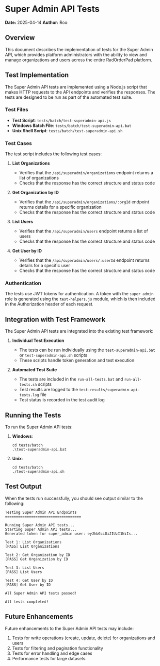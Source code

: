 # Super Admin API Tests

**Date:** 2025-04-14
**Author:** Roo

## Overview

This document describes the implementation of tests for the Super Admin API, which provides platform administrators with the ability to view and manage organizations and users across the entire RadOrderPad platform.

## Test Implementation

The Super Admin API tests are implemented using a Node.js script that makes HTTP requests to the API endpoints and verifies the responses. The tests are designed to be run as part of the automated test suite.

### Test Files

- **Test Script**: `tests/batch/test-superadmin-api.js`
- **Windows Batch File**: `tests/batch/test-superadmin-api.bat`
- **Unix Shell Script**: `tests/batch/test-superadmin-api.sh`

### Test Cases

The test script includes the following test cases:

1. **List Organizations**
   - Verifies that the `/api/superadmin/organizations` endpoint returns a list of organizations
   - Checks that the response has the correct structure and status code

2. **Get Organization by ID**
   - Verifies that the `/api/superadmin/organizations/:orgId` endpoint returns details for a specific organization
   - Checks that the response has the correct structure and status code

3. **List Users**
   - Verifies that the `/api/superadmin/users` endpoint returns a list of users
   - Checks that the response has the correct structure and status code

4. **Get User by ID**
   - Verifies that the `/api/superadmin/users/:userId` endpoint returns details for a specific user
   - Checks that the response has the correct structure and status code

### Authentication

The tests use JWT tokens for authentication. A token with the `super_admin` role is generated using the `test-helpers.js` module, which is then included in the Authorization header of each request.

## Integration with Test Framework

The Super Admin API tests are integrated into the existing test framework:

1. **Individual Test Execution**
   - The tests can be run individually using the `test-superadmin-api.bat` or `test-superadmin-api.sh` scripts
   - These scripts handle token generation and test execution

2. **Automated Test Suite**
   - The tests are included in the `run-all-tests.bat` and `run-all-tests.sh` scripts
   - Test results are logged to the `test-results/superadmin-api-tests.log` file
   - Test status is recorded in the test audit log

## Running the Tests

To run the Super Admin API tests:

1. **Windows**:
   ```
   cd tests/batch
   .\test-superadmin-api.bat
   ```

2. **Unix**:
   ```
   cd tests/batch
   ./test-superadmin-api.sh
   ```

## Test Output

When the tests run successfully, you should see output similar to the following:

```
Testing Super Admin API Endpoints
===================================

Running Super Admin API tests...
Starting Super Admin API tests...
Generated token for super_admin user: eyJhbGciOiJIUzI1NiIs...

Test 1: List Organizations
[PASS] List Organizations

Test 2: Get Organization by ID
[PASS] Get Organization by ID

Test 3: List Users
[PASS] List Users

Test 4: Get User by ID
[PASS] Get User by ID

All Super Admin API tests passed!

All tests completed!
```

## Future Enhancements

Future enhancements to the Super Admin API tests may include:

1. Tests for write operations (create, update, delete) for organizations and users
2. Tests for filtering and pagination functionality
3. Tests for error handling and edge cases
4. Performance tests for large datasets